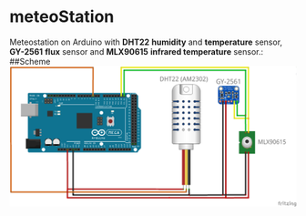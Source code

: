 # meteoStation
Meteostation on Arduino with **DHT22** **humidity** and **temperature** sensor, **GY-2561** **flux** sensor and **MLX90615** **infrared temperature** sensor.:
##Scheme
![scheme.png](https://github.com/vadim-kravtsov/meteoStation/blob/master/scheme.png)